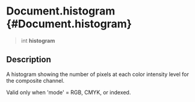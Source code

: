 Document.histogram {#Document.histogram}
==================

> int **histogram**

Description
-----------

A histogram showing the number of pixels at each color intensity level
for the composite channel.

Valid only when \'mode\' = RGB, CMYK, or indexed.

